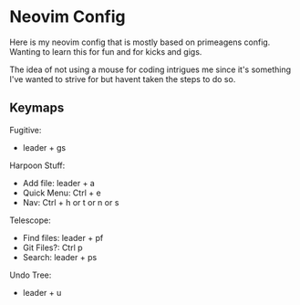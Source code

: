 <h1>Neovim Config</h1>

Here is my neovim config that is mostly based on primeagens config. Wanting to learn this for fun and for kicks and gigs.

The idea of not using a mouse for coding intrigues me since it's something I've wanted to strive for but havent taken the steps to do so.

<H2>Keymaps</H2>

Fugitive: 
<ul>
  <li>leader + gs</li>
</ul>
  
Harpoon Stuff:
<ul>
  <li>Add file: leader + a</li>
  <li>Quick Menu: Ctrl + e</li>
  <li>Nav: Ctrl + h or t or n or s</li>
</ul>

Telescope:
<ul>
  <li>Find files: leader + pf</li>
  <li>Git Files?: Ctrl p</li>
  <li>Search: leader + ps</li>
</ul>

Undo Tree:
<ul>
  <li>leader + u</li>
</ul>

